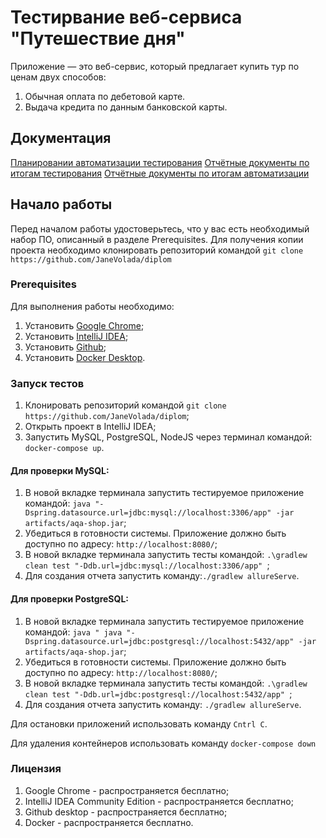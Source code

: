 # Тестирвание веб-сервиса "Путешествие дня"
Приложение — это веб-сервис, который предлагает купить тур по ценам двух способов:
1. Обычная оплата по дебетовой карте.
2. Выдача кредита по данным банковской карты.
## Документация
[Планировании автоматизации тестирования](https://github.com/JaneVolada/diplom/blob/main/docs/Plan.md)
[Отчётные документы по итогам тестирования](https://github.com/JaneVolada/diplom/blob/main/docs/Report.md)
[Отчётные документы по итогам автоматизации](https://github.com/JaneVolada/diplom/blob/main/docs/Summary.md)

## Начало работы
Перед началом работы удостоверьтесь, что у вас есть необходимый набор ПО, описанный в разделе Prerequisites. Для получения копии проекта необходимо клонировать репозиторий командой `git clone https://github.com/JaneVolada/diplom`
### Prerequisites
Для выполнения работы необходимо:
1. Установить [Google Chrome](https://www.google.ru/chrome/);
2. Установить  [IntelliJ IDEA](https://www.jetbrains.com/ru-ru/idea/download/#section=windows);
3. Установить [Github](https://desktop.github.com/);
4. Установить [Docker Desktop](https://www.docker.com/).
### Запуск тестов
1. Клонировать репозиторий командой `git clone https://github.com/JaneVolada/diplom`;
2. Открыть проект в IntelliJ IDEA;
3. Запустить MySQL, PostgreSQL, NodeJS через терминал командой: `docker-compose up`.
#### Для проверки MySQL:
1. В новой вкладке терминала запустить тестируемое приложение командой: `java "-Dspring.datasource.url=jdbc:mysql://localhost:3306/app" -jar artifacts/aqa-shop.jar`;
2. Убедиться в готовности системы. Приложение должно быть доступно по адресу: `http://localhost:8080/`;
3. В новой вкладке терминала запустить тесты командой: `.\gradlew clean test "-Ddb.url=jdbc:mysql://localhost:3306/app" `;
4. Для создания отчета запустить команду:`./gradlew allureServe`.
#### Для проверки PostgreSQL:
1. В новой вкладке терминала запустить тестируемое приложение командой: `java " java "-Dspring.datasource.url=jdbc:postgresql://localhost:5432/app" -jar artifacts/aqa-shop.jar`;
2. Убедиться в готовности системы. Приложение должно быть доступно по адресу: `http://localhost:8080/`;
3. В новой вкладке терминала запустить тесты командой: `.\gradlew clean test "-Ddb.url=jdbc:postgresql://localhost:5432/app"
 `;
4. Для создания отчета запустить команду: `./gradlew allureServe`.

Для остановки приложений использовать команду `Cntrl C`. 

Для удаления контейнеров использовать команду `docker-compose down`
### Лицензия
1. Google Chrome - распространяется бесплатно;
2. IntelliJ IDEA Community Edition - распространяется бесплатно;
3. Github desktop - распространяется бесплатно;
4. Docker - распространяется бесплатно.
